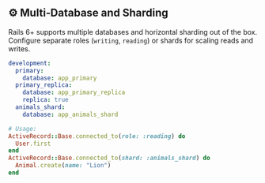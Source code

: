 ## ⚙️ Multi‑Database and Sharding

Rails 6+ supports multiple databases and horizontal sharding out of the box. Configure separate roles (`writing`, `reading`) or shards for scaling reads and writes.

```yaml
development:
  primary:
    database: app_primary
  primary_replica:
    database: app_primary_replica
    replica: true
  animals_shard:
    database: app_animals_shard
``` 
```ruby
# Usage:
ActiveRecord::Base.connected_to(role: :reading) do
  User.first
end
ActiveRecord::Base.connected_to(shard: :animals_shard) do
  Animal.create(name: "Lion")
end
```
